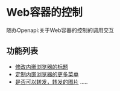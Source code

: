 ﻿Web容器的控制
=====


随办Openapi:关于Web容器的控制的调用交互

功能列表
--------

  
* [修改内嵌浏览器的标题](#!native/用户.md)
* [定制内嵌浏览器的更多菜单](#!native/地理位置.md)
* [是否可以转发，转发的图片](#!native/拍照相册.md)
.....
















